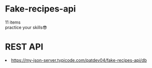 # Fake-recipes-api

11 items 
</br>
practice your skills😎


# REST API

<li><a href='https://my-json-server.typicode.com/patdev04/fake-recipes-api/db'>https://my-json-server.typicode.com/patdev04/fake-recipes-api/db</a></li>
